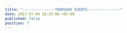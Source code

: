 ```yaml
---
title: "---------------THURSDAY EVENTS---------------"
date: 2017-07-04 16:33:00 +07:00
published: false
position: 7
---
```



